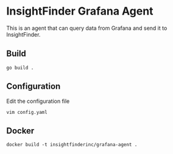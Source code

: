 # InsightFinder Grafana Agent
This is an agent that can query data from Grafana and send it to InsightFinder.

## Build
```shell
go build .
```

## Configuration
Edit the configuration file
```shell
vim config.yaml
```

## Docker
```shell
docker build -t insightfinderinc/grafana-agent .
```